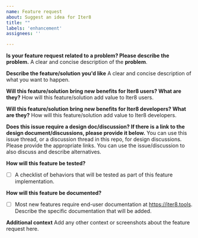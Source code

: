 ```yaml
---
name: Feature request
about: Suggest an idea for Iter8
title: ""
labels: 'enhancement'
assignees: ''

---
```


**Is your feature request related to a **problem**? Please describe the **problem**.**
A clear and concise description of the **problem**.

**Describe the feature/solution you'd like**
A clear and concise description of what you want to happen.

**Will this feature/solution bring new benefits for Iter8 users? What are they?**
How will this feature/solution add value to Iter8 users.

**Will this feature/solution bring new benefits for Iter8 developers? What are they?**
How will this feature/solution add value to Iter8 developers.

**Does this issue require a design doc/discussion? If there is a link to the design document/discussions, please provide it below.**
You can use this issue thread, or a discussion thread in this repo, for design discussions. Please provide the appropriate links. You can use the issue/discussion to also discuss and describe alternatives.

**How will this feature be tested?**
- [ ] A checklist of behaviors that will be tested as part of this feature implementation. 

**How will this feature be documented?**
- [ ] Most new features require end-user documentation at https://iter8.tools. Describe the specific documentation that will be added.

**Additional context**
Add any other context or screenshots about the feature request here.